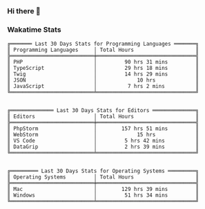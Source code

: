 ### Hi there 👋

<!--
**claserre9/claserre9** is a ✨ _special_ ✨ repository because its `README.md` (this file) appears on your GitHub profile.

Here are some ideas to get you started:

- 🔭 I’m currently working on ...
- 🌱 I’m currently learning ...
- 👯 I’m looking to collaborate on ...
- 🤔 I’m looking for help with ...
- 💬 Ask me about ...
- 📫 How to reach me: ...
- 😄 Pronouns: ...
- ⚡ Fun fact: ...
-->

[//]: # (wakatime-stats)

### Wakatime Stats
```
╔═══════ Last 30 Days Stats for Programming Languages ═══════╗
║ Programming Languages     │ Total Hours                    ║
╠═══════════════════════════╪════════════════════════════════╣
║ PHP                       │         90 hrs 31 mins         ║
║ TypeScript                │         29 hrs 18 mins         ║
║ Twig                      │         14 hrs 29 mins         ║
║ JSON                      │             10 hrs             ║
║ JavaScript                │          7 hrs 2 mins          ║
╚═══════════════════════════╧════════════════════════════════╝


╔══════════════ Last 30 Days Stats for Editors ══════════════╗
║ Editors                   │ Total Hours                    ║
╠═══════════════════════════╪════════════════════════════════╣
║ PhpStorm                  │        157 hrs 51 mins         ║
║ WebStorm                  │             15 hrs             ║
║ VS Code                   │         5 hrs 42 mins          ║
║ DataGrip                  │         2 hrs 39 mins          ║
╚═══════════════════════════╧════════════════════════════════╝


╔═════════ Last 30 Days Stats for Operating Systems ═════════╗
║ Operating Systems         │ Total Hours                    ║
╠═══════════════════════════╪════════════════════════════════╣
║ Mac                       │        129 hrs 39 mins         ║
║ Windows                   │         51 hrs 34 mins         ║
╚═══════════════════════════╧════════════════════════════════╝
```

[//]: # (end-wakatime-stats)




































































































